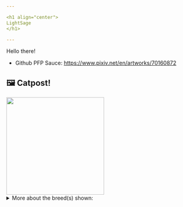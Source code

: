 ```yaml
---

<h1 align="center">
LightSage
</h1>

---
```


Hello there!


- Github PFP Sauce: https://www.pixiv.net/en/artworks/70160872


## 🖼️ Catpost!

<sub>
    <img src="https://cdn2.thecatapi.com/images/3Wjx1Tq7X.jpg" height="256">
</sub>


<details>
<summary>More about the breed(s) shown:</summary>

Breed: Burmilla

Description: The Burmilla is a fairly placid cat. She tends to be an easy cat to get along with, requiring minimal care. The Burmilla is affectionate and sweet and makes a good companion, the Burmilla is an ideal companion to while away a lonely evening. Loyal, devoted, and affectionate, this cat will stay by its owner, always keeping them company.

Links:
<ul>
  <li>CFA http://cfa.org/Breeds/BreedsAB/Burmilla.aspx</li>
  <li>Wikipedia https://en.wikipedia.org/wiki/Burmilla</li>
</ul> 

</details>
